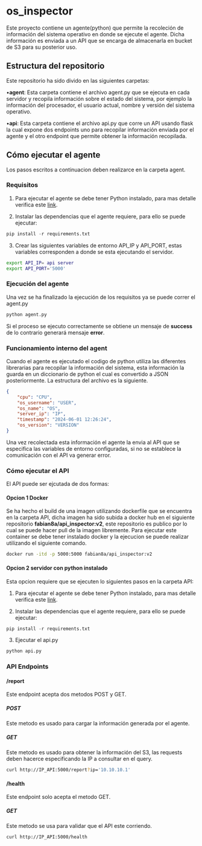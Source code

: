 # os_inspector
Este proyecto contiene un agente(python) que permite la recoleción de información del sistema operativo en donde se ejecute el agente. Dicha información es enviada a un API que se encarga de almacenarla en bucket de S3 para su posterior uso.

## Estructura del repositorio
Este repositorio ha sido divido en  las siguientes carpetas:

•**agent**: Esta carpeta contiene el archivo agent.py que se ejecuta en cada servidor y recopila información sobre el estado del sistema, por ejemplo la información del procesador, el usuario actual, nombre y versión del sistema operativo.

•**api**: Esta carpeta contiene el archivo api.py que corre un API usando flask la cual expone dos endpoints uno para recopilar información enviada por el agente y el otro endpoint que permite obtener la información recopilada.

## Cómo ejecutar el agente
Los pasos escritos a continuacion deben realizarce en la carpeta agent.

### Requisitos

1.	Para ejecutar el agente se debe tener Python instalado, para mas detalle verifica este [link](https://www.python.org/downloads/).

2.	Instalar las dependencias que el agente requiere, para ello se puede ejecutar:
```python
pip install -r requirements.txt
```
3.  Crear las siguientes variables de entorno API_IP y API_PORT, estas variables corresponden a donde se esta ejecutando el servidor.
```bash
export API_IP= api server
export API_PORT='5000'
```
### Ejecución del agente

Una vez se ha finalizado la ejecución de los requisitos ya se puede correr el agent.py 
```python
python agent.py
```
Si el proceso se ejecuto correctamente se obtiene un mensaje de **success** de lo contrario generará mensaje **error**.

### Funcionamiento interno del agent

Cuando el agente es ejecutado el codigo de python utiliza las diferentes librerarias para recopilar la información del sistema, esta información la guarda en un diccionario de python el cual es convertido a JSON posteriormente. La estructura del archivo es la siguiente.
```json
{
    "cpu": "CPU",
    "os_username": "USER",
    "os_name": "OS",
    "server_ip": "IP",
    "timestamp": "2024-06-01 12:26:24",
    "os_version": "VERSION"
}
```
Una vez recolectada esta información el agente la envia al API que se especifica las variables de entorno configuradas, si no se establece la comunicación con el API va generar error.

### Cómo ejecutar el API
El API puede ser ejcutada de dos formas: 
#### Opcion 1 Docker
Se ha hecho el build de una imagen utilizando dockerfile que se encuentra en la carpeta API, dicha imagen ha sido subida a docker hub en el siguiente repositorio **fabian8a/api_inspector:v2**, este repositorio es publico por lo cual se puede hacer pull de la imagen libremente.
Para ejecutar este container se debe tener instalado docker y la ejecucion se puede realizar utilizando el siguiente comando.
```bash
docker run -itd -p 5000:5000 fabian8a/api_inspector:v2
```

#### Opcion 2 servidor con python instalado

Esta opcion requiere que se ejecuten lo siguientes pasos en la carpeta API:
1.	Para ejecutar el agente se debe tener Python instalado, para mas detalle verifica este [link](https://www.python.org/downloads/).

2.	Instalar las dependencias que el agente requiere, para ello se puede ejecutar:
```python
pip install -r requirements.txt
```
3.  Ejecutar el api.py
```python
python api.py
```

### API Endpoints

#### /report
Este endpoint acepta dos metodos POST y GET.
##### POST
Este metodo es usado para cargar la información generada por el agente.
##### GET
Este metodo es usado para obtener la información del S3, las requests deben hacerce especificando la IP a consultar en el query.
```bash
curl http://IP_API:5000/report?ip='10.10.10.1'
```

#### /health
Este endpoint solo acepta el metodo GET.

##### GET
Este metodo se usa para validar que el API este corriendo.
```bash
curl http://IP_API:5000/health
```








